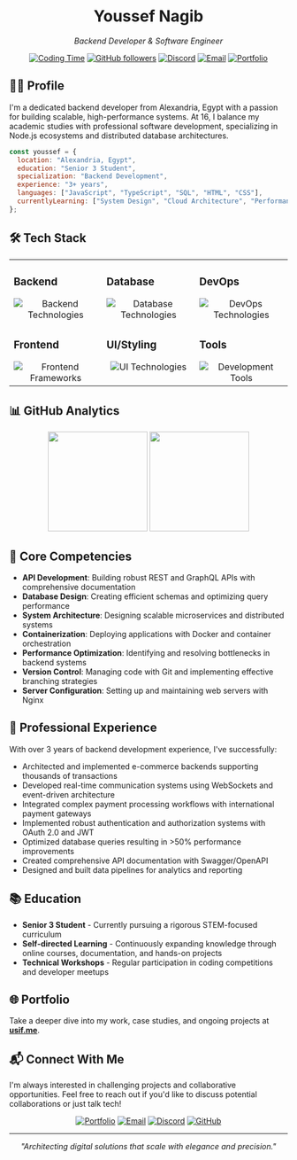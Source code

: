 <div align="center">
  <h1>Youssef Nagib</h1>
  <p><em>Backend Developer & Software Engineer</em></p>

[![Coding Time](https://wakatime.com/badge/user/d9cc84a7-47ef-4c4e-bcac-5fd536875d2e.svg)](https://wakatime.com/@d9cc84a7-47ef-4c4e-bcac-5fd536875d2e)
[![GitHub followers](https://img.shields.io/github/followers/itsusif?label=Follow\&style=social)](https://github.com/itsusif)
[![Discord](https://img.shields.io/badge/Discord-u.si-5865F2?style=flat\&logo=discord\&logoColor=white)](https://discord.com/users/833340407130882068)
[![Email](https://img.shields.io/badge/Email-hello%40usif.me-D14836?style=flat\&logo=gmail\&logoColor=white)](mailto:hello@usif.me)
[![Portfolio](https://img.shields.io/badge/Portfolio-usif.me-000000?style=flat\&logo=vercel\&logoColor=white)](https://usif.me)

</div>

## 👨‍💻 Profile

I'm a dedicated backend developer from Alexandria, Egypt with a passion for building scalable, high-performance systems. At 16, I balance my academic studies with professional software development, specializing in Node.js ecosystems and distributed database architectures.

```javascript
const youssef = {
  location: "Alexandria, Egypt",
  education: "Senior 3 Student",
  specialization: "Backend Development",
  experience: "3+ years",
  languages: ["JavaScript", "TypeScript", "SQL", "HTML", "CSS"],
  currentlyLearning: ["System Design", "Cloud Architecture", "Performance Optimization"]
};
```

## 🛠️ Tech Stack

<table>
  <tr>
    <td valign="top" width="33%">
      <h3>Backend</h3>
      <div align="center">
        <img src="https://go-skill-icons.vercel.app/api/icons?i=nodejs,expressjs,graphql,js,ts" alt="Backend Technologies" />
      </div>
    </td>
    <td valign="top" width="33%">
      <h3>Database</h3>
      <div align="center">
        <img src="https://go-skill-icons.vercel.app/api/icons?i=postgresql,mongodb,sqlite" alt="Database Technologies" />
      </div>
    </td>
    <td valign="top" width="33%">
      <h3>DevOps</h3>
      <div align="center">
        <img src="https://go-skill-icons.vercel.app/api/icons?i=docker,nginx,git,github" alt="DevOps Technologies" />
      </div>
    </td>
  </tr>
  <tr>
    <td valign="top" width="33%">
      <h3>Frontend</h3>
      <div align="center">
        <img src="https://go-skill-icons.vercel.app/api/icons?i=react,nextjs,svelte" alt="Frontend Frameworks" />
      </div>
    </td>
    <td valign="top" width="33%">
      <h3>UI/Styling</h3>
      <div align="center">
        <img src="https://go-skill-icons.vercel.app/api/icons?i=html,css,tailwindcss,bootstrap" alt="UI Technologies" />
      </div>
    </td>
    <td valign="top" width="33%">
      <h3>Tools</h3>
      <div align="center">
        <img src="https://go-skill-icons.vercel.app/api/icons?i=vscode,postman,discord" alt="Development Tools" />
      </div>
    </td>
  </tr>
</table>

## 📊 GitHub Analytics

<div align="center">
  <img height="180em" src="https://github-readme-stats.vercel.app/api?username=itsusif&show_icons=true&theme=tokyonight&include_all_commits=true&count_private=true"/>
  <img height="180em" src="https://github-readme-stats.vercel.app/api/wakatime?username=itsusif&theme=tokyonight&layout=compact"/>
</div>

## 💼 Core Competencies

* **API Development**: Building robust REST and GraphQL APIs with comprehensive documentation
* **Database Design**: Creating efficient schemas and optimizing query performance
* **System Architecture**: Designing scalable microservices and distributed systems
* **Containerization**: Deploying applications with Docker and container orchestration
* **Performance Optimization**: Identifying and resolving bottlenecks in backend systems
* **Version Control**: Managing code with Git and implementing effective branching strategies
* **Server Configuration**: Setting up and maintaining web servers with Nginx

## 🚀 Professional Experience

With over 3 years of backend development experience, I've successfully:

* Architected and implemented e-commerce backends supporting thousands of transactions
* Developed real-time communication systems using WebSockets and event-driven architecture
* Integrated complex payment processing workflows with international payment gateways
* Implemented robust authentication and authorization systems with OAuth 2.0 and JWT
* Optimized database queries resulting in >50% performance improvements
* Created comprehensive API documentation with Swagger/OpenAPI
* Designed and built data pipelines for analytics and reporting

## 📚 Education

* **Senior 3 Student** - Currently pursuing a rigorous STEM-focused curriculum
* **Self-directed Learning** - Continuously expanding knowledge through online courses, documentation, and hands-on projects
* **Technical Workshops** - Regular participation in coding competitions and developer meetups

## 🌐 Portfolio

Take a deeper dive into my work, case studies, and ongoing projects at **[usif.me](https://usif.me)**.

## 📬 Connect With Me

I'm always interested in challenging projects and collaborative opportunities. Feel free to reach out if you'd like to discuss potential collaborations or just talk tech!

<div align="center">

[![Portfolio](https://img.shields.io/badge/Portfolio-usif.me-000000?style=for-the-badge\&logo=vercel\&logoColor=white)](https://usif.me)
[![Email](https://img.shields.io/badge/Email-hello%40usif.me-D14836?style=for-the-badge\&logo=gmail\&logoColor=white)](mailto:hello@usif.me)
[![Discord](https://img.shields.io/badge/Discord-u.si-5865F2?style=for-the-badge\&logo=discord\&logoColor=white)](https://discord.com/users/833340407130882068)
[![GitHub](https://img.shields.io/badge/GitHub-itsusif-181717?style=for-the-badge\&logo=github\&logoColor=white)](https://github.com/itsusif)

</div>

---

<div align="center">
  <p><em>"Architecting digital solutions that scale with elegance and precision."</em></p>
</div>
